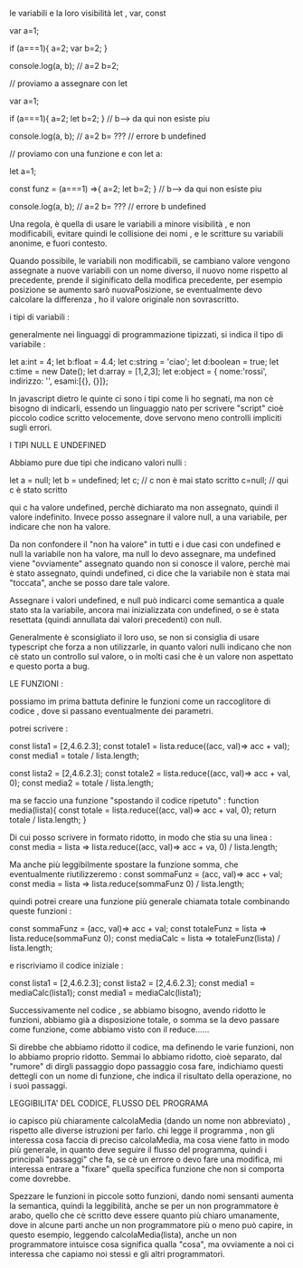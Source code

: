 le variabili e la loro visibilità let , var, const

var a=1;

if (a===1){
    a=2;
    var b=2;
}

console.log(a, b); // a=2 b=2;

// proviamo a assegnare con let

var a=1;

if (a===1){
    a=2;
    let b=2;
} // b--> da qui non esiste piu

console.log(a, b); // a=2 b= ??? // errore b undefined

// proviamo con una funzione e con let a:

let a=1;

const funz = (a===1) =>{
    a=2;
    let b=2;
} // b--> da qui non esiste piu

console.log(a, b); // a=2 b= ??? // errore b undefined

Una regola, è quella di usare le variabili a minore visibilità , e non modificabili, evitare quindi le collisione dei nomi , e le scritture su variabili anonime, e fuori contesto.

Quando possibile, le variabili non modificabili, se cambiano valore vengono assegnate a nuove variabili con un nome diverso, il nuovo nome rispetto al precedente, prende il siginificato della modifica precedente, per esempio posizione se aumento sarò nuovaPosizione, se eventualmente devo calcolare la differenza , ho il valore originale non sovrascritto.

i tipi di variabili :

generalmente nei linguaggi di programmazione tipizzati, si indica il tipo di variabile :

let a:int = 4;
let b:float = 4.4;
let c:string = 'ciao';
let d:boolean = true;
let c:time = new Date();
let d:array = [1,2,3];
let e:object = { nome:'rossi', indirizzo: '', esami:[{}, {}]};

In javascript dietro le quinte ci sono i tipi come li ho segnati, ma non cè bisogno di indicarli, essendo un linguaggio nato per scrivere "script" cioè piccolo codice scritto velocemente, dove servono meno controlli impliciti sugli errori.


I TIPI NULL E UNDEFINED

Abbiamo pure due tipi che indicano valori nulli :

let a = null;
let b = undefined;
let c;
// c non è mai stato scritto
c=null;
// qui c è stato scritto


qui c ha valore undefined, perchè dichiarato ma non assegnato, quindi il valore indefinito.
Invece posso assegnare il valore null, a una variabile, per indicare che non ha valore.

Da non confondere il "non ha valore" in tutti e i due casi con undefined e null la variabile non ha valore,
ma null lo devo assegnare, ma undefined viene "ovviamente" assegnato quando non si conosce il valore, perchè mai è stato assegnato,
quindi undefined, ci dice che la variabile non è stata mai "toccata", anche se posso dare tale valore.

Assegnare i valori undefined, e null può indicarci come semantica a quale stato sta la variabile, ancora mai inizializzata con undefined, o se è stata resettata (quindi annullata dai valori precedenti) con null.

Generalmente è sconsigliato il loro uso, se non si consiglia di usare typescript che forza a non utilizzarle, in quanto valori nulli indicano che non cè stato un controllo sul valore, o in molti casi che è un valore non aspettato e questo porta a bug.


LE FUNZIONI : 

possiamo im prima battuta definire le funzioni come un raccoglitore di codice , dove si passano eventualmente dei parametri.

potrei scrivere : 

const lista1 = [2,4.6.2.3];
const totale1 = lista.reduce((acc, val)=> acc + val);
const media1 = totale / lista.length;

const lista2 = [2,4.6.2.3];
const totale2 = lista.reduce((acc, val)=> acc + val, 0);
const media2 = totale / lista.length;

ma se faccio una funzione "spostando il codice ripetuto" :
function media(lista){
    const totale = lista.reduce((acc, val)=> acc + val, 0);
    return totale / lista.length;
}

Di cui posso scrivere in formato ridotto, in modo che stia su una linea :
const media = lista => lista.reduce((acc, val)=> acc + va, 0) / lista.length;

Ma anche più leggibilmente spostare la funzione somma, che eventualmente riutilizzeremo :
const sommaFunz = (acc, val)=> acc + val;
const media = lista => lista.reduce(sommaFunz 0) / lista.length;

quindi potrei creare una funzione più generale chiamata totale combinando queste funzioni :

const sommaFunz = (acc, val)=> acc + val;
const totaleFunz = lista => lista.reduce(sommaFunz 0);
const mediaCalc = lista => totaleFunz(lista) / lista.length;

e riscriviamo il codice iniziale : 

const lista1 = [2,4.6.2.3];
const lista2 = [2,4.6.2.3];
const media1 = mediaCalc(lista1);
const media1 = mediaCalc(lista1);

Successivamente nel codice , se abbiamo bisogno, avendo ridotto le funzioni, abbiamo già a disposizione totale, o somma se la devo passare come funzione, come abbiamo visto con il reduce......

Si direbbe che abbiamo ridotto il codice, ma definendo le varie funzioni, non lo abbiamo proprio ridotto.
Semmai lo abbiamo ridotto, cioè separato, dal "rumore" di dirgli passaggio dopo passaggio cosa fare, 
indichiamo questi dettegli con un nome di funzione, che indica il risultato della operazione, no i suoi passaggi. 

LEGGIBILITA' DEL CODICE, FLUSSO DEL PROGRAMA 

io capisco più chiaramente calcolaMedia (dando un nome non abbreviato) , rispetto alle diverse istruzioni per farlo. 
chi legge il programma , non gli interessa cosa faccia di preciso calcolaMedia, ma cosa viene fatto in modo più generale,
in quanto deve seguire il flusso del programma, quindi i principali "passaggi" che fa, se cè un errore o devo fare una modifica, mi interessa entrare a "fixare" quella specifica funzione che non si comporta come dovrebbe.

Spezzare le funzioni in piccole sotto funzioni, dando nomi sensanti aumenta la semantica, quindi la leggibilità, 
anche se per un non programmatore è arabo, quello che cè scritto deve essere quanto più chiaro umanamente, dove in alcune parti anche un non programmatore più o meno può capire, in questo esempio, leggendo calcolaMedia(lista), anche un non programmatore intuisce cosa significa qualla "cosa", ma ovviamente a noi ci interessa che capiamo noi stessi e gli altri programmatori.









